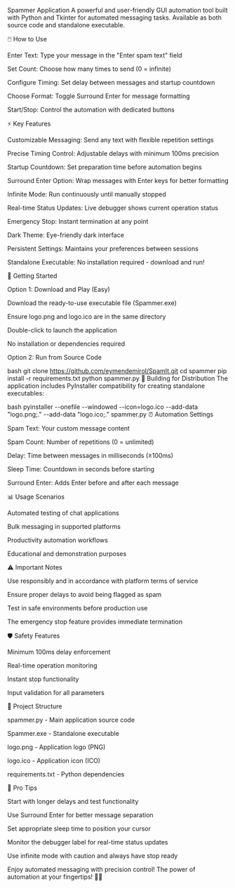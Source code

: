 Spammer Application A powerful and user-friendly GUI automation tool
built with Python and Tkinter for automated messaging tasks. Available
as both source code and standalone executable.

🖱️ How to Use

Enter Text: Type your message in the \"Enter spam text\" field

Set Count: Choose how many times to send (0 = infinite)

Configure Timing: Set delay between messages and startup countdown

Choose Format: Toggle Surround Enter for message formatting

Start/Stop: Control the automation with dedicated buttons

⚡ Key Features

Customizable Messaging: Send any text with flexible repetition settings

Precise Timing Control: Adjustable delays with minimum 100ms precision

Startup Countdown: Set preparation time before automation begins

Surround Enter Option: Wrap messages with Enter keys for better
formatting

Infinite Mode: Run continuously until manually stopped

Real-time Status Updates: Live debugger shows current operation status

Emergency Stop: Instant termination at any point

Dark Theme: Eye-friendly dark interface

Persistent Settings: Maintains your preferences between sessions

Standalone Executable: No installation required - download and run!

🚀 Getting Started

Option 1: Download and Play (Easy)

Download the ready-to-use executable file (Spammer.exe)

Ensure logo.png and logo.ico are in the same directory

Double-click to launch the application

No installation or dependencies required

Option 2: Run from Source Code

bash git clone https://github.com/eymendemirol/SpamIt.git cd spammer
pip install -r requirements.txt python spammer.py 🔧 Building for
Distribution The application includes PyInstaller compatibility for
creating standalone executables:

bash pyinstaller \--onefile \--windowed \--icon=logo.ico \--add-data
\"logo.png;.\" \--add-data \"logo.ico;.\" spammer.py ⏰ Automation
Settings

Spam Text: Your custom message content

Spam Count: Number of repetitions (0 = unlimited)

Delay: Time between messages in milliseconds (≥100ms)

Sleep Time: Countdown in seconds before starting

Surround Enter: Adds Enter before and after each message

📊 Usage Scenarios

Automated testing of chat applications

Bulk messaging in supported platforms

Productivity automation workflows

Educational and demonstration purposes

⚠️ Important Notes

Use responsibly and in accordance with platform terms of service

Ensure proper delays to avoid being flagged as spam

Test in safe environments before production use

The emergency stop feature provides immediate termination

🛡️ Safety Features

Minimum 100ms delay enforcement

Real-time operation monitoring

Instant stop functionality

Input validation for all parameters

📁 Project Structure

spammer.py - Main application source code

Spammer.exe - Standalone executable

logo.png - Application logo (PNG)

logo.ico - Application icon (ICO)

requirements.txt - Python dependencies

🎯 Pro Tips

Start with longer delays and test functionality

Use Surround Enter for better message separation

Set appropriate sleep time to position your cursor

Monitor the debugger label for real-time status updates

Use infinite mode with caution and always have stop ready

Enjoy automated messaging with precision control! The power of
automation at your fingertips! 🚀💬
